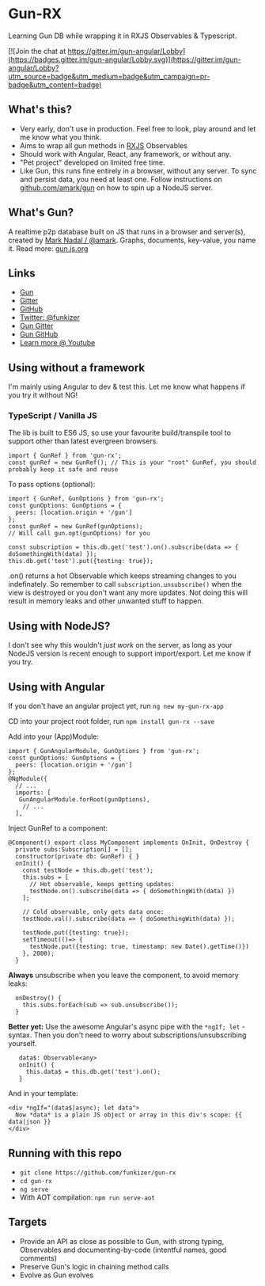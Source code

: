 # Gun-RX
Learning Gun DB while wrapping it in RXJS Observables & Typescript.

[![Join the chat at https://gitter.im/gun-angular/Lobby](https://badges.gitter.im/gun-angular/Lobby.svg)](https://gitter.im/gun-angular/Lobby?utm_source=badge&utm_medium=badge&utm_campaign=pr-badge&utm_content=badge)

## What's this?

- Very early, don't use in production. Feel free to look, play around and let me know what you think.
- Aims to wrap all gun methods in [RXJS](https://github.com/reactivex/rxjs) Observables
- Should work with Angular, React, any framework, or without any. 
- "Pet project" developed on limited free time.
- Like Gun, this runs fine entirely in a browser, without any server. To sync and persist data, you need at least one. Follow instructions on [github.com/amark/gun](https://github.com/amark/gun) on how to spin up a NodeJS server.

## What's Gun?
A realtime p2p database built on JS that runs in a browser and server(s), created by [Mark Nadal / @amark](https://github.com/amark). Graphs, documents, key-value, you name it. Read more: [gun.js.org](http://gun.js.org)

## Links
- [Gun](http://gun.js.org)
- [Gitter](https://gitter.im/gun-rx)
- [GitHub](https://github.com/funkizer/gun-rx)
- [Twitter: @funkizer](https://twitter.com/funkizer)
- [Gun Gitter](https://gitter.im/amark/gun)
- [Gun GitHub](https://github.com/amark/gun)
- [Learn more @ Youtube](https://www.youtube.com/results?search_query=mark+nadal)

## Using without a framework
I'm mainly using Angular to dev & test this. Let me know what happens if you try it without NG!

### TypeScript / Vanilla JS
The lib is built to ES6 JS, so use your favourite build/transpile tool to support other than latest evergreen browsers.

```
import { GunRef } from 'gun-rx';
const gunRef = new GunRef(); // This is your "root" GunRef, you should probably keep it safe and reuse
```
To pass options (optional):
```
import { GunRef, GunOptions } from 'gun-rx';
const gunOptions: GunOptions = {
  peers: [location.origin + '/gun']
};
const gunRef = new GunRef(gunOptions);
// Will call gun.opt(gunOptions) for you
```

```
const subscription = this.db.get('test').on().subscribe(data => { doSomethingWith(data) });
this.db.get('test').put({testing: true});
```

.on() returns a hot Observable which keeps streaming changes to you indefinately. So remember to call `subscription.unsubscribe()` when the view is destroyed or you don't want any more updates. Not doing this will result in memory leaks and other unwanted stuff to happen.

## Using with NodeJS?
I don't see why this wouldn't *just work* on the server, as long as your NodeJS version is recent enough to support import/export. Let me know if you try.

## Using with Angular
If you don't have an angular project yet, run `ng new my-gun-rx-app`

CD into your project root folder, run `npm install gun-rx --save`

Add into your (App)Module:

```
import { GunAngularModule, GunOptions } from 'gun-rx';
const gunOptions: GunOptions = {
  peers: [location.origin + '/gun']
};
@NgModule({
  // ...
  imports: [
   GunAngularModule.forRoot(gunOptions),
    // ...
  ],
```

Inject GunRef to a component:

```  
@Component() export class MyComponent implements OnInit, OnDestroy {
  private subs:Subscription[] = [];
  constructor(private db: GunRef) { } 
  onInit() {
    const testNode = this.db.get('test');
    this.subs = [
      // Hot observable, keeps getting updates:
      testNode.on().subscribe(data => { doSomethingWith(data) })
    ];

    // Cold observable, only gets data once:
    testNode.val().subscribe(data => { doSomethingWith(data) });
    
    testNode.put({testing: true});
    setTimeout(()=> {
      testNode.put({testing: true, timestamp: new Date().getTime()})
    }, 2000);
  }   
```
**Always** unsubscribe when you leave the component, to avoid memory leaks:
```
  onDestroy() {
    this.subs.forEach(sub => sub.unsubscribe());
  }
```

**Better yet:** Use the awesome Angular's async pipe with the `*ngIf; let` -syntax. Then you don't need to worry about subscriptions/unsubscribing yourself.
```
   data$: Observable<any>
   onInit() {
     this.data$ = this.db.get('test').on();
   }
```
And in your template:
```
<div *ngIf="(data$|async); let data">
  Now *data* is a plain JS object or array in this div's scope: {{ data|json }}
</div>
```

## Running with this repo
- `git clone https://github.com/funkizer/gun-rx`
- `cd gun-rx`
- `ng serve` 
- With AOT compilation: `npm run serve-aot`

## Targets

- Provide an API as close as possible to Gun, with strong typing, Observables and documenting-by-code (intentful names, good comments)
- Preserve Gun's logic in chaining method calls
- Evolve as Gun evolves